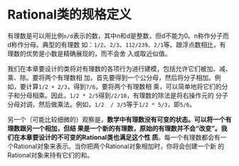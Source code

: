 Rational类的规格定义
================================================================================
有理数是可以用比例`n/d`表示的数，其中n和d是整数，但d不能为0。n称作分子而d称作分母。典型的有理数
如：`1/2`、`2/3`、`112/239`、`2/1`等。跟浮点数相比，有理数的优势是小数是精确展现的，而不会舍
入或取近似值。

我们在本章要设计的类将对有理数的各项行为进行建模，包括允许它们被加、减、乘、除。要将两个有理数相
加，首先要得到一个公分母，然后将分子相加。例如，要计算`1/2 + 2/3`，得到`7/6`。要将两个有理数相
乘，可以简单地将它们的分子和分母相乘。因此，`1/2 * 2/5`得到`/2/10`，有理数的除法是将右操作元的
分子分母对调，然后做乘法。例如，`1/2  / 3/5`等于`1/2 * 5/3`，即`5/6`。

另一个（可能比较细微的）观察是，**数学中有理数没有可变的状态。可以将一个有理数跟另一个相加，但结
果是一个新的有理数，原始的有理数并不会“改变”。我们在本章要设计的不可变的Rational类也满足这个性
质**。每一个有理数都会有一个Rational对象来表示。当你把两个Rational对象相加时，你将会创建一个新 
的Rational对象来持有它们的和。